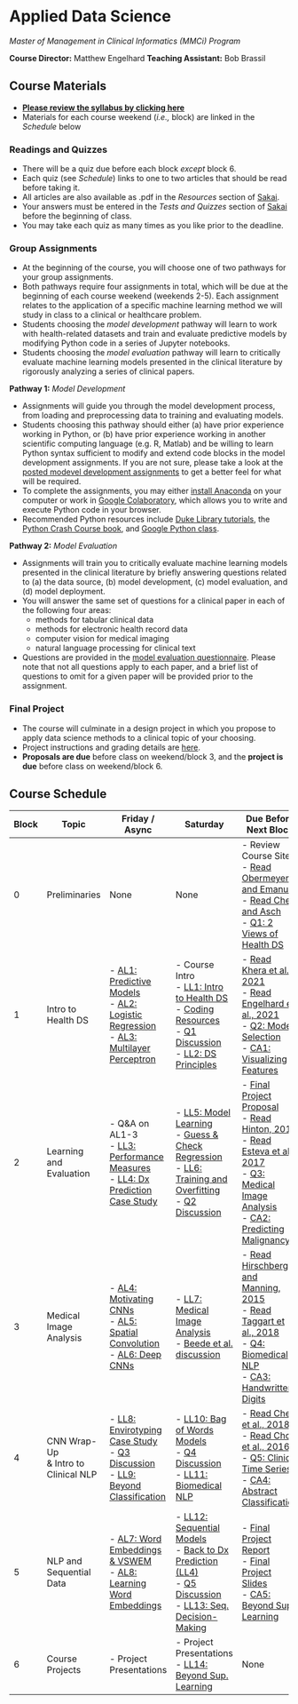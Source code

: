 # Applied Data Science
*Master of Management in Clinical Informatics (MMCi) Program*

**Course Director:** Matthew Engelhard
**Teaching Assistant:** Bob Brassil

## Course Materials

- **[Please review the syllabus by clicking here](syllabus.md)**
- Materials for each course weekend (*i.e.,* block) are linked in the *Schedule* below

### Readings and Quizzes
- There will be a quiz due before each block *except* block 6.
- Each quiz (see *Schedule*) links to one to two articles that should be read before taking it.
- All articles are also available as .pdf in the *Resources* section of [Sakai](https://sakai.duke.edu).
- Your answers must be entered in the *Tests and Quizzes* section of [Sakai](https://sakai.duke.edu) before the beginning of class.
- You may take each quiz as many times as you like prior to the deadline.

### Group Assignments
- At the beginning of the course, you will choose one of two pathways for your group assignments.
- Both pathways require four assignments in total, which will be due at the beginning of each course weekend (weekends 2-5). Each assignment relates to the application of a specific machine learning method we will study in class to a clinical or healthcare problem.
- Students choosing the *model development* pathway will learn to work with health-related datasets and train and evaluate predictive models by modifying Python code in a series of Jupyter notebooks.
- Students choosing the *model evaluation* pathway will learn to critically evaluate machine learning models presented in the clinical literature by rigorously analyzing a series of clinical papers.

**Pathway 1:** *Model Development*
- Assignments will guide you through the model development process, from loading and preprocessing data to training and evaluating models.
- Students choosing this pathway should either (a) have prior experience working in Python, or (b) have prior experience working in another scientific computing language (e.g. R, Matlab) and be willing to learn Python syntax sufficient to modify and extend code blocks in the model development assignments. If you are not sure, please take a look at the [posted modevel development assignments](notebooks) to get a better feel for what will be required.
- To complete the assignments, you may either [install Anaconda](https://www.anaconda.com/products/individual#Downloads) on your computer or work in [Google Colaboratory](colab.research.google.com), which allows you to write and execute Python code in your browser.
- Recommended Python resources include [Duke Library tutorials](https://library.duke.edu/data/tutorials), the [Python Crash Course book](https://www.amazon.com/Python-Crash-Course-Eric-Matthes-ebook/dp/B07J4521M3/ref=sr_1_1_sspa?dchild=1&keywords=Python+book&qid=1618331896&sr=8-1-spons&psc=1&spLa=ZW5jcnlwdGVkUXVhbGlmaWVyPUEzSVNYTDhDUExZQktDJmVuY3J5cHRlZElkPUEwODgwNjQwM0RNT0U2Nk9XTDdDQiZlbmNyeXB0ZWRBZElkPUEwOTg4NjEyODc5U0ZROVNEQkZEJndpZGdldE5hbWU9c3BfYXRmJmFjdGlvbj1jbGlja1JlZGlyZWN0JmRvTm90TG9nQ2xpY2s9dHJ1ZQ==), and [Google Python class](https://developers.google.com/edu/python/).

**Pathway 2:** *Model Evaluation*
- Assignments will train you to critically evaluate machine learning models presented in the clinical literature by briefly answering questions related to (a) the data source, (b) model development, (c) model evaluation, and (d) model deployment.
- You will answer the same set of questions for a clinical paper in each of the following four areas:
  - methods for tabular clinical data
  - methods for electronic health record data
  - computer vision for medical imaging
  - natural language processing for clinical text
- Questions are provided in the [model evaluation questionnaire](model_evaluation.md). Please note that not all questions apply to each paper, and a brief list of questions to omit for a given paper will be provided prior to the assignment.

### Final Project
- The course will culminate in a design project in which you propose to apply data science methods to a clinical topic of your choosing.
- Project instructions and grading details are [here](final_project.md).
- **Proposals are due** before class on weekend/block 3, and the **project is due** before class on weekend/block 6.

## Course Schedule

Block | Topic | Friday / Async | Saturday | Due Before Next Block
--- | --- | --- | --- | ---
0 | Preliminaries | None | None | - Review Course Site<br>- [Read Obermeyer and Emanuel](https://www.nejm.org/doi/full/10.1056/NEJMp1606181)<br>- [Read Chen and Asch](https://www.nejm.org/doi/full/10.1056/NEJMp1702071)<br>- [Q1: 2 Views of Health DS](quizzes/q1.md)
1 | Intro to Health DS | - [AL1: Predictive Models](lectures/al1.pdf)<br>- [AL2: Logistic Regression](lectures/al2.pdf)<br>- [AL3: Multilayer Perceptron](lectures/al3.pdf) | - Course Intro<br>- [LL1: Intro to Health DS](lectures/ll1.pdf)<br>- [Coding Resources](#computational-assignments-cas)<br>- [Q1 Discussion](quizzes/q1.md#discussion-questions)<br>- [LL2: DS Principles](lectures/ll2.pdf) | - [Read Khera et al., 2021](https://jamanetwork.com/journals/jamacardiology/fullarticle/2777055)<br>- [Read Engelhard et al., 2021](https://jamanetwork.com/journals/jamacardiology/article-abstract/2777054)<br>- [Q2: Model Selection](quizzes/q2.md)<br>- [CA1: Visualizing Features](notebooks/assignment1.ipynb)
2 | Learning and Evaluation | - Q&A on AL1-3<br>- [LL3: Performance Measures](lectures/ll3.pdf)<br>- [LL4: Dx Prediction Case Study](lectures/ll4.pdf) | - [LL5: Model Learning](lectures/ll5.pdf)<br>- [Guess & Check Regression](worksheets/mortality_example.xlsx)<br>- [LL6: Training and Overfitting](lectures/ll6.pdf)<br>- [Q2 Discussion](quizzes/q2.md) | - [Final Project Proposal](final_project.md#proposal-1-page)<br>- [Read Hinton, 2018](https://jamanetwork.com/journals/jama/fullarticle/2701666)<br>- [Read Esteva et al., 2017](https://www.nature.com/articles/nature21056)<br>- [Q3: Medical Image Analysis](quizzes/q3.md)<br>- [CA2: Predicting Malignancy](notebooks/assignment2.ipynb)
3 | Medical Image Analysis | - [AL4: Motivating CNNs](lectures/al4.pdf)<br>- [AL5: Spatial Convolution](lectures/al5.pdf)<br>- [AL6: Deep CNNs](lectures/al6.pdf) | - [LL7: Medical Image Analysis](lectures/ll7.pdf)<br>- [Beede et al. discussion](https://youtu.be/-7VR8fZFOT4) | - [Read Hirschberg and Manning, 2015](https://science.sciencemag.org/content/349/6245/261)<br>- [Read Taggart et al., 2018](https://jamanetwork.com/journals/jamanetworkopen/fullarticle/2706498)<br>- [Q4: Biomedical NLP](quizzes/q4.md)<br>- [CA3: Handwritten Digits](notebooks/assignment3.ipynb)
4 | CNN Wrap-Up<br>& Intro to Clinical NLP | - [LL8: Envirotyping Case Study](lectures/ll8.pdf)<br>- [Q3 Discussion](quizzes/q3.md)<br>- [LL9: Beyond Classification](lectures/ll9.pdf) | - [LL10: Bag of Words Models](lectures/ll10.pdf)<br>- [Q4 Discussion](quizzes/q4.md)<br>- [LL11: Biomedical NLP](lectures/ll11.pdf) | - [Read Che et al., 2018](https://www.nature.com/articles/s41598-018-24271-9)<br>- [Read Choi et al., 2016](https://www.ncbi.nlm.nih.gov/pmc/articles/PMC5391725/)<br>- [Q5: Clinical Time Series](quizzes/q5.md)<br>- [CA4: Abstract Classification](notebooks/assignment4.ipynb)
5 | NLP and Sequential Data | - [AL7: Word Embeddings & VSWEM](lectures/al7.pdf)<br>- [AL8: Learning Word Embeddings](lectures/al8.pdf) | - [LL12: Sequential Models](lectures/ll12.pdf)<br>- [Back to Dx Prediction (LL4)](lectures/ll4.pdf)<br>- [Q5 Discussion](quizzes/q5.md)<br>- [LL13: Seq. Decision-Making](lectures/ll13.pdf) | - [Final Project Report](final_project.md#report-3-pages-single-spaced)<br>- [Final Project Slides](final_project.md#presentation-15-minutes)<br>- [CA5: Beyond Sup. Learning](notebooks/assignment5.ipynb)
6 | Course Projects | - Project Presentations | - Project Presentations<br>- [LL14: Beyond Sup. Learning](lectures/ll14.pdf) | None
